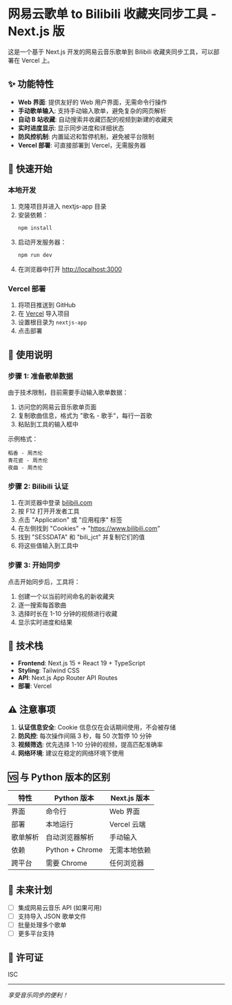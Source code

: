 # 网易云歌单 to Bilibili 收藏夹同步工具 - Next.js 版

这是一个基于 Next.js 开发的网易云音乐歌单到 Bilibili 收藏夹同步工具，可以部署在 Vercel 上。

## ✨ 功能特性

- **Web 界面**: 提供友好的 Web 用户界面，无需命令行操作
- **手动歌单输入**: 支持手动输入歌单，避免复杂的网页解析
- **自动 B 站收藏**: 自动搜索并收藏匹配的视频到新建的收藏夹
- **实时进度显示**: 显示同步进度和详细状态
- **防风控机制**: 内置延迟和暂停机制，避免被平台限制
- **Vercel 部署**: 可直接部署到 Vercel，无需服务器

## 🚀 快速开始

### 本地开发

1. 克隆项目并进入 nextjs-app 目录
2. 安装依赖：
   ```bash
   npm install
   ```
3. 启动开发服务器：
   ```bash
   npm run dev
   ```
4. 在浏览器中打开 [http://localhost:3000](http://localhost:3000)

### Vercel 部署

1. 将项目推送到 GitHub
2. 在 [Vercel](https://vercel.com) 导入项目
3. 设置根目录为 `nextjs-app`
4. 点击部署

## 📖 使用说明

### 步骤 1: 准备歌单数据

由于技术限制，目前需要手动输入歌单数据：

1. 访问您的网易云音乐歌单页面
2. 复制歌曲信息，格式为 "歌名 - 歌手"，每行一首歌
3. 粘贴到工具的输入框中

示例格式：
```
稻香 - 周杰伦
青花瓷 - 周杰伦
夜曲 - 周杰伦
```

### 步骤 2: Bilibili 认证

1. 在浏览器中登录 [bilibili.com](https://www.bilibili.com)
2. 按 F12 打开开发者工具
3. 点击 "Application" 或 "应用程序" 标签
4. 在左侧找到 "Cookies" → "https://www.bilibili.com"
5. 找到 "SESSDATA" 和 "bili_jct" 并复制它们的值
6. 将这些值输入到工具中

### 步骤 3: 开始同步

点击开始同步后，工具将：

1. 创建一个以当前时间命名的新收藏夹
2. 逐一搜索每首歌曲
3. 选择时长在 1-10 分钟的视频进行收藏
4. 显示实时进度和结果

## 🔧 技术栈

- **Frontend**: Next.js 15 + React 19 + TypeScript
- **Styling**: Tailwind CSS
- **API**: Next.js App Router API Routes
- **部署**: Vercel

## ⚠️ 注意事项

1. **认证信息安全**: Cookie 信息仅在会话期间使用，不会被存储
2. **防风控**: 每次操作间隔 3 秒，每 50 次暂停 10 分钟
3. **视频筛选**: 优先选择 1-10 分钟的视频，提高匹配准确率
4. **网络环境**: 建议在稳定的网络环境下使用

## 🆚 与 Python 版本的区别

| 特性 | Python 版本 | Next.js 版本 |
|------|-------------|--------------|
| 界面 | 命令行 | Web 界面 |
| 部署 | 本地运行 | Vercel 云端 |
| 歌单解析 | 自动浏览器解析 | 手动输入 |
| 依赖 | Python + Chrome | 无需本地依赖 |
| 跨平台 | 需要 Chrome | 任何浏览器 |

## 🔮 未来计划

- [ ] 集成网易云音乐 API (如果可用)
- [ ] 支持导入 JSON 歌单文件
- [ ] 批量处理多个歌单
- [ ] 更多平台支持

## 📄 许可证

ISC

---

*享受音乐同步的便利！*